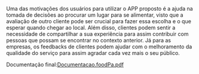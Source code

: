Uma das motivações dos usuários para utilizar o APP proposto é a ajuda na tomada de decisões ao procurar um lugar para se alimentar, visto que a avaliação de outro cliente pode ser crucial para fazer essa escolha e o que esperar quando chegar ao local. Além disso, clientes podem sentir a necessidade de compartilhar a sua experiência para assim contribuir com pessoas que possam se encontrar no contexto anterior. Já para as empresas, os feedbacks de clientes podem ajudar com o melhoramento da qualidade do serviço para assim agradar cada vez mais o seu público.


Documentação final:[Documentacao.foodPa.pdf](https://github.com/mariavianadev/Projeto-foodPa/files/13618468/Documentacao.foodPa.pdf)
